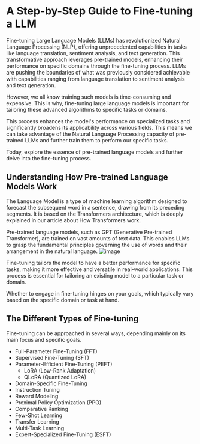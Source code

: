 # A Step-by-Step Guide to Fine-tuning a LLM

Fine-tuning Large Language Models (LLMs) has revolutionized Natural Language Processing (NLP), offering unprecedented capabilities in tasks like language translation, sentiment analysis, and text generation. This transformative approach leverages pre-trained models, enhancing their performance on specific domains through the fine-tuning process.
LLMs are pushing the boundaries of what was previously considered achievable with capabilities ranging from language translation to sentiment analysis and text generation.

However, we all know training such models is time-consuming and expensive. This is why, fine-tuning large language models is important for tailoring these advanced algorithms to specific tasks or domains.

This process enhances the model's performance on specialized tasks and significantly broadens its applicability across various fields. This means we can take advantage of the Natural Language Processing capacity of pre-trained LLMs and further train them to perform our specific tasks.

Today, explore the essence of pre-trained language models and further delve into the fine-tuning process.

## Understanding How Pre-trained Language Models Work

The Language Model is a type of machine learning algorithm designed to forecast the subsequent word in a sentence, drawing from its preceding segments. It is based on the Transformers architecture, which is deeply explained in our article about How Transformers work.

Pre-trained language models, such as GPT (Generative Pre-trained Transformer), are trained on vast amounts of text data. This enables LLMs to grasp the fundamental principles governing the use of words and their arrangement in the natural language.
![image](https://github.com/mshojaei77/Awesome-Fine-tuning/assets/76538971/2b1f0d5a-9e92-4885-aba4-6009d76580e5)

Fine-tuning tailors the model to have a better performance for specific tasks, making it more effective and versatile in real-world applications. This process is essential for tailoring an existing model to a particular task or domain.

Whether to engage in fine-tuning hinges on your goals, which typically vary based on the specific domain or task at hand.

## The Different Types of Fine-tuning
Fine-tuning can be approached in several ways, depending mainly on its main focus and specific goals.
  - Full-Parameter Fine-Tuning (FFT)
  - Supervised Fine-Tuning (SFT)
  - Parameter-Efficient Fine-Tuning (PEFT)
    - LoRA (Low-Rank Adaptation)
    - QLoRA (Quantized LoRA)
  - Domain-Specific Fine-Tuning
  - Instruction Tuning
  - Reward Modeling
  - Proximal Policy Optimization (PPO)
  - Comparative Ranking
  - Few-Shot Learning
  - Transfer Learning
  - Multi-Task Learning
  - Expert-Specialized Fine-Tuning (ESFT)




